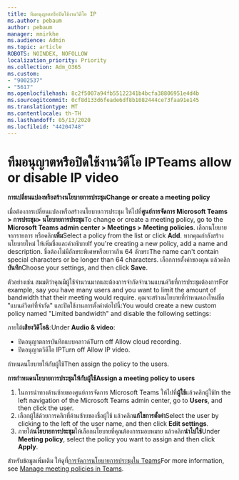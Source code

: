 ```yaml
---
title: ทีมอนุญาตหรือปิดใช้งานวิดีโอ IP
ms.author: pebaum
author: pebaum
manager: mnirkhe
ms.audience: Admin
ms.topic: article
ROBOTS: NOINDEX, NOFOLLOW
localization_priority: Priority
ms.collection: Adm_O365
ms.custom:
- "9002537"
- "5617"
ms.openlocfilehash: 8c2f5007a94fb55122341b4bcfa38806951e4d4b
ms.sourcegitcommit: 0cf8d133d6feade6df8b1082444ce73faa91e145
ms.translationtype: MT
ms.contentlocale: th-TH
ms.lasthandoff: 05/13/2020
ms.locfileid: "44204748"
---
```

# <a name="teams-allow-or-disable-ip-video"></a><span data-ttu-id="b5f6c-102">ทีมอนุญาตหรือปิดใช้งานวิดีโอ IP</span><span class="sxs-lookup"><span data-stu-id="b5f6c-102">Teams allow or disable IP video</span></span>

<span data-ttu-id="b5f6c-103">**การเปลี่ยนแปลงหรือสร้างนโยบายการประชุม**</span><span class="sxs-lookup"><span data-stu-id="b5f6c-103">**Change or create a meeting policy**</span></span>

<span data-ttu-id="b5f6c-104">เมื่อต้องการเปลี่ยนแปลงหรือสร้างนโยบายการประชุม ให้ไปที่**ศูนย์การจัดการ Microsoft Teams > การประชุม> นโยบายการประชุม**</span><span class="sxs-lookup"><span data-stu-id="b5f6c-104">To change or create a meeting policy, go to the **Microsoft Teams admin center > Meetings > Meeting policies**.</span></span> <span data-ttu-id="b5f6c-105">เลือกนโยบายจากรายการ หรือคลิก**เพิ่ม**</span><span class="sxs-lookup"><span data-stu-id="b5f6c-105">Select a policy from the list or click **Add**.</span></span> <span data-ttu-id="b5f6c-106">หากคุณกําลังสร้างนโยบายใหม่ ให้เพิ่มชื่อและคําอธิบาย</span><span class="sxs-lookup"><span data-stu-id="b5f6c-106">If you're creating a new policy, add a name and description.</span></span> <span data-ttu-id="b5f6c-107">ชื่อต้องไม่มีอักขระพิเศษหรือยาวเกิน 64 อักขระ</span><span class="sxs-lookup"><span data-stu-id="b5f6c-107">The name can't contain special characters or be longer than 64 characters.</span></span> <span data-ttu-id="b5f6c-108">เลือกการตั้งค่าของคุณ แล้วคลิก**บันทึก**</span><span class="sxs-lookup"><span data-stu-id="b5f6c-108">Choose your settings, and then click **Save**.</span></span>

<span data-ttu-id="b5f6c-109">ตัวอย่างเช่น สมมติว่าคุณมีผู้ใช้จํานวนมากและต้องการจํากัดจํานวนแบนด์วิธที่การประชุมต้องการ</span><span class="sxs-lookup"><span data-stu-id="b5f6c-109">For example, say you have many users and you want to limit the amount of bandwidth that their meeting would require.</span></span> <span data-ttu-id="b5f6c-110">คุณจะสร้างนโยบายที่กําหนดเองใหม่ชื่อ "แบนด์วิดท์ที่จํากัด" และปิดใช้งานการตั้งค่าต่อไปนี้:</span><span class="sxs-lookup"><span data-stu-id="b5f6c-110">You would create a new custom policy named "Limited bandwidth" and disable the following settings:</span></span>

<span data-ttu-id="b5f6c-111">ภายใต้**เสียงวิดีโอ&**:</span><span class="sxs-lookup"><span data-stu-id="b5f6c-111">Under **Audio & video**:</span></span>

- <span data-ttu-id="b5f6c-112">ปิดอนุญาตการบันทึกแบบคลาวด์</span><span class="sxs-lookup"><span data-stu-id="b5f6c-112">Turn off Allow cloud recording.</span></span>
- <span data-ttu-id="b5f6c-113">ปิดอนุญาตวิดีโอ IP</span><span class="sxs-lookup"><span data-stu-id="b5f6c-113">Turn off Allow IP video.</span></span>

<span data-ttu-id="b5f6c-114">กําหนดนโยบายให้กับผู้ใช้</span><span class="sxs-lookup"><span data-stu-id="b5f6c-114">Then assign the policy to the users.</span></span>

<span data-ttu-id="b5f6c-115">**การกําหนดนโยบายการประชุมให้กับผู้ใช้**</span><span class="sxs-lookup"><span data-stu-id="b5f6c-115">**Assign a meeting policy to users**</span></span>

1. <span data-ttu-id="b5f6c-116">ในการนําทางด้านซ้ายของศูนย์การจัดการ Microsoft Teams ให้ไปที่**ผู้ใช้**แล้วคลิกผู้ใช้</span><span class="sxs-lookup"><span data-stu-id="b5f6c-116">In the left navigation of the Microsoft Teams admin center, go to **Users**, and then click the user.</span></span>
2. <span data-ttu-id="b5f6c-117">เลือกผู้ใช้ด้วยการคลิกที่ด้านซ้ายของชื่อผู้ใช้ แล้วคลิก**แก้ไขการตั้งค่า**</span><span class="sxs-lookup"><span data-stu-id="b5f6c-117">Select the user by clicking to the left of the user name, and then click **Edit settings**.</span></span>
3. <span data-ttu-id="b5f6c-118">ภายใต้**นโยบายการประชุม**ให้เลือกนโยบายที่คุณต้องการมอบหมาย แล้วคลิก**นําไปใช้**</span><span class="sxs-lookup"><span data-stu-id="b5f6c-118">Under **Meeting policy**, select the policy you want to assign and then click **Apply**.</span></span>

<span data-ttu-id="b5f6c-119">สําหรับข้อมูลเพิ่มเติม ให้ดูที่[การจัดการนโยบายการประชุมใน Teams](https://docs.microsoft.com/microsoftteams/meeting-policies-in-teams)</span><span class="sxs-lookup"><span data-stu-id="b5f6c-119">For more information, see [Manage meeting policies in Teams](https://docs.microsoft.com/microsoftteams/meeting-policies-in-teams).</span></span>
